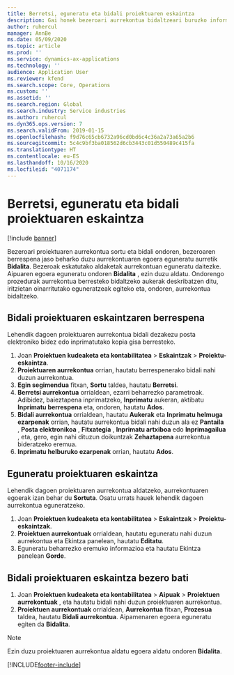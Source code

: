 ```yaml
---
title: Berretsi, eguneratu eta bidali proiektuaren eskaintza
description: Gai honek bezeroari aurrekontua bidaltzeari buruzko informazioa eskaintzen du berrespenerako, iritzietan oinarrituta aldatzeko eta aurrekontua berriro bidaltzeko.
author: ruhercul
manager: AnnBe
ms.date: 05/09/2020
ms.topic: article
ms.prod: ''
ms.service: dynamics-ax-applications
ms.technology: ''
audience: Application User
ms.reviewer: kfend
ms.search.scope: Core, Operations
ms.custom: ''
ms.assetid: ''
ms.search.region: Global
ms.search.industry: Service industries
ms.author: ruhercul
ms.dyn365.ops.version: 7
ms.search.validFrom: 2019-01-15
ms.openlocfilehash: f9d76c65cb6732a96cd0bd6c4c36a2a73a65a2b6
ms.sourcegitcommit: 5c4c9bf3ba018562d6cb3443c01d550489c415fa
ms.translationtype: HT
ms.contentlocale: eu-ES
ms.lasthandoff: 10/16/2020
ms.locfileid: "4071174"
---
```

# <a name="confirm-update-and-send-a-project-quotation"></a>Berretsi, eguneratu eta bidali proiektuaren eskaintza

[!include [banner](../includes/banner.md)]

Bezeroari proiektuaren aurrekontua sortu eta bidali ondoren, bezeroaren berrespena jaso beharko duzu aurrekontuaren egoera eguneratu aurretik **Bidalita**. Bezeroak eskatutako aldaketak aurrekontuan eguneratu daitezke. Aipuaren egoera eguneratu ondoren **Bidalita** , ezin duzu aldatu. Ondorengo prozedurak aurrekontua berresteko bidaltzeko aukerak deskribatzen ditu, iritzietan oinarritutako eguneratzeak egiteko eta, ondoren, aurrekontua bidaltzeko.

## <a name="send-a-project-quotation-confirmation"></a>Bidali proiektuaren eskaintzaren berrespena  

Lehendik dagoen proiektuaren aurrekontua bidali dezakezu posta elektroniko bidez edo inprimatutako kopia gisa berresteko. 

1. Joan **Proiektuen kudeaketa eta kontabilitatea** > **Eskaintzak** > **Proiektu-eskaintza**. 
2. **Proiektuaren aurrekontua** orrian, hautatu berrespenerako bidali nahi duzun aurrekontua. 
3. **Egin segimendua** fitxan, **Sortu** taldea, hautatu **Berretsi**. 
4. **Berretsi aurrekontua** orrialdean, ezarri beharrezko parametroak. Adibidez, baieztapena inprimatzeko, **Inprimatu** aukeran, aktibatu **Inprimatu berrespena** eta, ondoren, hautatu **Ados**.
5. **Bidali aurrekontua** orrialdean, hautatu **Aukerak** eta **Inprimatu helmuga ezarpenak** orrian, hautatu aurrekontua bidali nahi duzun ala ez **Pantaila** , **Posta elektronikoa** , **Fitxategia** , **Inprimatu artxiboa** edo **Inprimagailua** , eta, gero, egin nahi dituzun doikuntzak **Zehaztapena** aurrekontua bideratzeko eremua.
6. **Inprimatu helburuko ezarpenak** orrian, hautatu **Ados**.  

## <a name="update-a-project-quotation"></a>Eguneratu proiektuaren eskaintza

Lehendik dagoen proiektuaren aurrekontua aldatzeko, aurrekontuaren egoerak izan behar du **Sortuta**. Osatu urrats hauek lehendik dagoen aurrekontua eguneratzeko. 

1. Joan **Proiektuen kudeaketa eta kontabilitatea** > **Eskaintzak** > **Proiektu-eskaintzak**.
2. **Proiektuen aurrekontuak** orrialdean, hautatu eguneratu nahi duzun aurrekontua eta Ekintza panelean, hautatu **Editatu**.
3. Eguneratu beharrezko eremuko informazioa eta hautatu Ekintza panelean **Gorde**.  

## <a name="send-a-project-quotation-to-a-customer"></a>Bidali proiektuaren eskaintza bezero bati 

1. Joan **Proiektuen kudeaketa eta kontabilitatea** > **Aipuak** > **Proiektuen aurrekontuak** , eta hautatu bidali nahi duzun proiektuaren aurrekontua.
2. **Proiektuen aurrekontuak** orrialdean, **Aurrekontua** fitxan, **Prozesua** taldea, hautatu **Bidali aurrekontua**. Aipamenaren egoera eguneratu egiten da **Bidalita**.

> [!NOTE]
> Ezin duzu proiektuaren aurrekontua aldatu egoera aldatu ondoren **Bidalita**.


[!INCLUDE[footer-include](../includes/footer-banner.md)]
